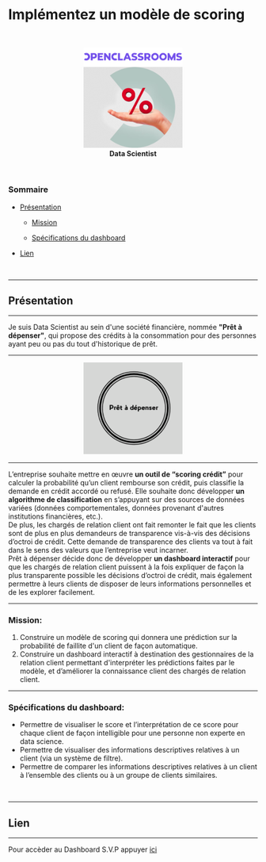 # Implémentez un modèle de scoring
<br>
<p align="center"> 
    <img src="pictures/logo_openclassrooms.png" width="200" alt="data scientist logo"  />
    <br>
    <img src="pictures/logo_data_scientist.png" width="200" alt="data scientist logo"  />
    <br>
    <strong> Data Scientist </strong>
</p>
<br>

### Sommaire

- <a href="#C1">Présentation</a>

    - <a href="#C1.1">Mission</a>

    - <a href="#C1.2">Spécifications du dashboard</a>

- <a href="#C2">Lien</a>

<br>

***
## <a name="C1">Présentation</a>
***

Je suis Data Scientist au sein d'une société financière, nommée **"Prêt à dépenser"**, qui propose des crédits à la consommation pour des personnes ayant peu ou pas du tout d'historique de prêt.

***
<p align="center">    
    <img src="pictures/pret_logo.png" width="200"  alt="Prêt à dépenser"/>    
</p>

***

L’entreprise souhaite mettre en œuvre **un outil de “scoring crédit”** pour calculer la probabilité qu’un client rembourse son crédit, puis classifie la demande en crédit accordé ou refusé. Elle souhaite donc développer **un algorithme de classification** en s’appuyant sur des sources de données variées (données comportementales, données provenant d'autres institutions financières, etc.).<br>
De plus, les chargés de relation client ont fait remonter le fait que les clients sont de plus en plus demandeurs de transparence vis-à-vis des décisions d’octroi de crédit. Cette demande de transparence des clients va tout à fait dans le sens des valeurs que l’entreprise veut incarner.<br>
Prêt à dépenser décide donc de développer **un dashboard interactif** pour que les chargés de relation client puissent à la fois expliquer de façon la plus transparente possible les décisions d’octroi de crédit, mais également permettre à leurs clients de disposer de leurs informations personnelles et de les explorer facilement.

***

### <a name="C1.1">Mission:</a> 

1. Construire un modèle de scoring qui donnera une prédiction sur la probabilité de faillite d'un client de façon automatique.
2. Construire un dashboard interactif à destination des gestionnaires de la relation client permettant d'interpréter les prédictions faites par le modèle, et d’améliorer la connaissance client des chargés de relation client.

***

### <a name="C1.2">Spécifications du dashboard:</a> 


* Permettre de visualiser le score et l’interprétation de ce score pour chaque client de façon intelligible pour une personne non experte en data science.
* Permettre de visualiser des informations descriptives relatives à un client (via un système de filtre).
* Permettre de comparer les informations descriptives relatives à un client à l’ensemble des clients ou à un groupe de clients similaires.

<br>

***
## <a name="C2">Lien</a>
***

Pour accèder au Dashboard S.V.P appuyer [ici](https://huabbouchi-p7-home-credit-risk-dashboard-main-9dpela.streamlitapp.com/)
